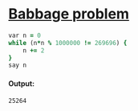 [1]: https://rosettacode.org/wiki/Babbage_problem

# [Babbage problem][1]

```ruby
var n = 0
while (n*n % 1000000 != 269696) {
    n += 2
}
say n
```

#### Output:
```
25264
```